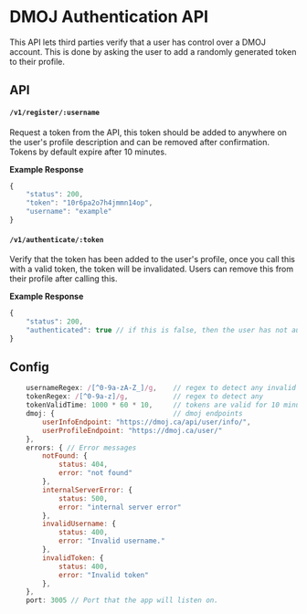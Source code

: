 # DMOJ Authentication API

This API lets third parties verify that a user has control over a DMOJ account. This is done by asking the user to add a randomly generated token to their profile.


## API
#### `/v1/register/:username` 
Request a token from the API, this token should be added to anywhere on the user's profile description and can be removed after confirmation. Tokens by default expire after 10 minutes.

**Example Response**
```javascript
{
    "status": 200,
    "token": "10r6pa2o7h4jmmn14op",
    "username": "example"
}
```

#### `/v1/authenticate/:token`
Verify that the token has been added to the user's profile, once you call this with a valid token, the token will be invalidated. Users can remove this from their profile after calling this.

**Example Response**
```javascript
{
    "status": 200,
    "authenticated": true // if this is false, then the user has not authenticated yet and a new token needs to be generated
}
```

## Config

```javascript
    usernameRegex: /[^0-9a-zA-Z_]/g,    // regex to detect any invalid username characters
    tokenRegex: /[^0-9a-z]/g,           // regex to detect any
    tokenValidTime: 1000 * 60 * 10,     // tokens are valid for 10 minutes
    dmoj: {                             // dmoj endpoints
        userInfoEndpoint: "https://dmoj.ca/api/user/info/",
        userProfileEndpoint: "https://dmoj.ca/user/"
    },
    errors: { // Error messages
        notFound: {
            status: 404,
            error: "not found"
        },
        internalServerError: {
            status: 500,
            error: "internal server error"
        },
        invalidUsername: {
            status: 400,
            error: "Invalid username."
        },
        invalidToken: {
            status: 400,
            error: "Invalid token"
        },
    },
    port: 3005 // Port that the app will listen on.
```
